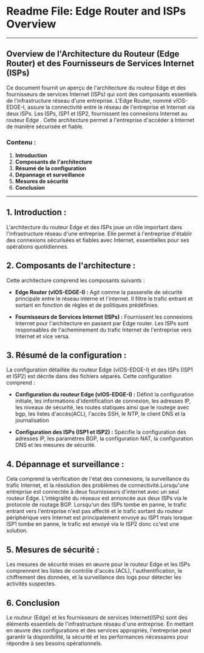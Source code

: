 # Readme File: Edge Router and ISPs Overview

---

## Overview de l'Architecture du Routeur (Edge Router) et des Fournisseurs de Services Internet (ISPs)

Ce document fournit un aperçu de l'architecture du routeur Edge et des fournisseurs de services Internet (ISPs) qui sont des composants essentiels de l'infrastructure réseau d'une entreprise. L'Edge Router, nommé vIOS-EDGE-I, assure la connectivité entre le réseau de l'entreprise et Internet via deux ISPs. Les ISPs, ISP1 et ISP2, fournissent les connexions Internet au routeur Edge . Cette architecture permet à l'entreprise d'accéder à Internet de manière sécurisée et fiable.
### Contenu :

1. **Introduction**
2. **Composants de l'architecture**
3. **Résumé de la configuration**
4. **Dépannage et surveillance**
5. **Mesures de sécurité**
6. **Conclusion**

---
## 1. Introduction :

L'architecture du routeur Edge et des ISPs joue un rôle important dans l'infrastructure réseau d'une entreprise. Elle permet à l'entreprise d'établir des connexions sécurisées et fiables avec Internet, essentielles pour ses opérations quotidiennes.

## 2. Composants de l'architecture :

Cette architecture comprend les composants suivants :

- **Edge Router (vIOS-EDGE-I) :**  Agit comme la passerelle de sécurité principale entre le réseau interne et l'internet. Il filtre le trafic entrant et sortant en fonction de règles et de politiques prédéfinies.

- **Fournisseurs de Services Internet (ISPs) :**  Fournissent les connexions Internet pour l'architecture en passent par  Edge router. Les ISPs sont responsables de l'acheminement du trafic Internet de l'entreprise vers Internet et vice versa.

## 3. Résumé de la configuration :

La configuration détaillée du routeur Edge (vIOS-EDGE-I) et des ISPs (ISP1 et ISP2) est décrite dans des fichiers séparés. Cette configuration comprend :

- **Configuration du routeur Edge (vIOS-EDGE-I) :**  Définit la configuration initiale, les informations d'identification de connexion, les adresses IP, les niveaux de sécurité, les routes statiques ainsi que le routege avec bgp, les listes d'accès(ACL), l'accès SSH, le NTP, le client DNS et la journalisation 

- **Configuration des ISPs (ISP1 et ISP2) :**
Spécifie la configuration des adresses IP, les paramètres BGP, la configuration NAT, la configuration DNS et les mesures de sécurité. 
## 4. Dépannage et surveillance :

Cela comprend la vérification de l'état des connexions, la surveillance du trafic Internet, et la résolution des problèmes de connectivité.Lorsqu'une entreprise est connectée à deux fournisseurs d'internet avec un seul routeur Edge. L'intégralité du réseaux est annoncée aux deux ISPs via le protocole de routage BGP. Lorsqu'un des ISPs tombe en panne, le trafic entrant vers l'entreprise n'est pas affecté et le trafic sortant du routeur périphérique vers Internet est principalement envoyé au ISP1 mais lorsque ISP1 tombe en panne, le trafic est envoyé via le ISP2 donc cc'est une solution.

## 5. Mesures de sécurité :
Les mesures de sécurité mises en œuvre pour le routeur Edge et les ISPs comprennent les listes de contrôle d'accès (ACL), l'authentification, le chiffrement des données, et la surveillance des logs pour détecter les activités suspectes.
## 6. Conclusion

Le routeur (Edge) et les fournisseurs de services Internet(ISPs) sont des éléments essentiels de l'infrastructure réseau d'une entreprise. En mettant en œuvre des configurations et des services appropriés, l'entreprise peut garantir la disponibilité, la sécurité et les performances nécessaires pour répondre à ses besoins opérationnels.
